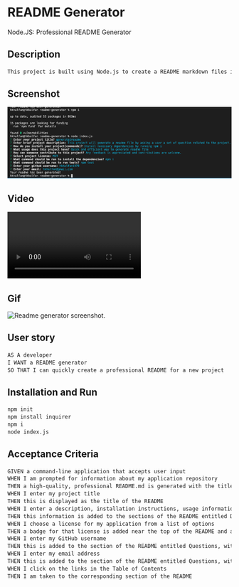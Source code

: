 # README Generator

Node.JS: Professional README Generator


## Description

```md
This project is built using Node.js to create a README markdown files in a more efficient way by asking a user a questions regarding the project. When the questions are answered a readmefile with the title is generated. 
```

## Screenshot

![Readme generator screenshot.](./assets/readme-generator-screenshot.png)

## Video

![Readme generator screenshot.](./assets/readme-generator.mp4)

## Gif

![Readme generator screenshot.](./assets/readme-generator.gif)


## User story 
```md
AS A developer
I WANT a README generator
SO THAT I can quickly create a professional README for a new project
```

## Installation and Run
```md
npm init
npm install inquirer
npm i
node index.js
```

## Acceptance Criteria

```md
GIVEN a command-line application that accepts user input
WHEN I am prompted for information about my application repository
THEN a high-quality, professional README.md is generated with the title of my project and sections entitled Description, Table of Contents, Installation, Usage, License, Contributing, Tests, and Questions
WHEN I enter my project title
THEN this is displayed as the title of the README
WHEN I enter a description, installation instructions, usage information, contribution guidelines, and test instructions
THEN this information is added to the sections of the README entitled Description, Installation, Usage, Contributing, and Tests
WHEN I choose a license for my application from a list of options
THEN a badge for that license is added near the top of the README and a notice is added to the section of the README entitled License that explains which license the application is covered under
WHEN I enter my GitHub username
THEN this is added to the section of the README entitled Questions, with a link to my GitHub profile
WHEN I enter my email address
THEN this is added to the section of the README entitled Questions, with instructions on how to reach me with additional questions
WHEN I click on the links in the Table of Contents
THEN I am taken to the corresponding section of the README
```